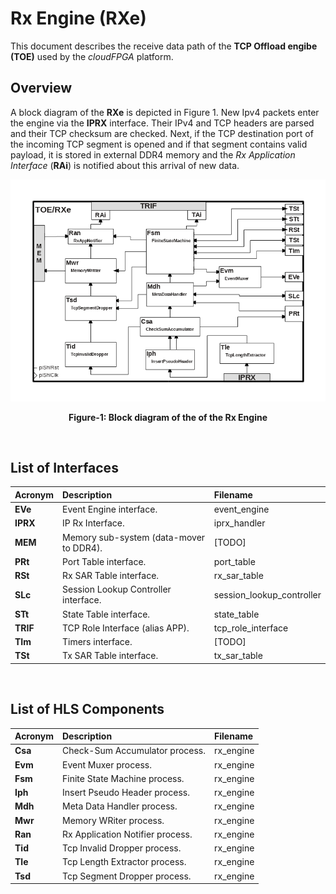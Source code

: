 # Rx Engine (RXe)
This document describes the receive data path of the **TCP Offload engibe (TOE)** used by the *cloudFPGA* platform.
 
## Overview
A block diagram of the **RXe** is depicted in Figure 1.
New Ipv4 packets enter the engine via the **IPRX** interface. 
Their IPv4 and TCP headers are parsed and their TCP checksum are checked.
Next, if the TCP destination port of the incoming TCP segment is opened and if that segment contains valid payload, 
it is stored in external DDR4 memory and the *Rx Application Interface* (**RAi**) is notified about this arrival of new data.

![Block diagram of the TOE/RXe](./images/Fig-TOE-RXe-Structure.bmp#center)
<p align="center"><b>Figure-1: Block diagram of the of the Rx Engine</b></p>
<br>

## List of Interfaces

| Acronym         | Description                                           | Filename
|:----------------|:------------------------------------------------------|:--------------
| **EVe**         | Event Engine interface.                               | event_engine
| **IPRX**        | IP Rx Interface.                                      | iprx_handler
| **MEM**         | Memory sub-system (data-mover to DDR4).               | [TODO]
| **PRt**         | Port Table interface.                                 | port_table
| **RSt**         | Rx SAR Table interface.                               | rx_sar_table
| **SLc**         | Session Lookup Controller interface.                  | session_lookup_controller
| **STt**         | State Table interface.                                | state_table
| **TRIF**        | TCP Role Interface (alias APP).                       | tcp_role_interface
| **TIm**         | Timers interface.                                     | [TODO]
| **TSt**         | Tx SAR Table interface.                               | tx_sar_table

<br>

## List of HLS Components

| Acronym         | Description                                           | Filename
|:----------------|:------------------------------------------------------|:--------------
| **Csa**         | Check-Sum Accumulator process.                        | rx_engine
| **Evm**         | Event Muxer process.                                  | rx_engine
| **Fsm**         | Finite State Machine process.                         | rx_engine
| **Iph**         | Insert Pseudo Header process.                         | rx_engine
| **Mdh**         | Meta Data Handler process.                            | rx_engine
| **Mwr**         | Memory WRiter process.                                | rx_engine
| **Ran**         | Rx Application Notifier process.                      | rx_engine
| **Tid**         | Tcp Invalid Dropper process.                          | rx_engine
| **Tle**         | Tcp Length Extractor process.                         | rx_engine
| **Tsd**         | Tcp Segment Dropper process.                          | rx_engine

<br>
